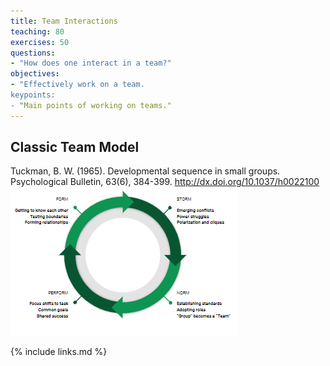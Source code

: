 ```yaml
---
title: Team Interactions
teaching: 80
exercises: 50
questions:
- "How does one interact in a team?"
objectives:
- "Effectively work on a team.
keypoints:
- "Main points of working on teams."
---
```




## Classic Team Model
Tuckman, B. W. (1965). Developmental sequence in small groups. Psychological Bulletin, 63(6), 384-399. http://dx.doi.org/10.1037/h0022100
![Classic Team Model](/fig/team_work.png)


{% include links.md %}
